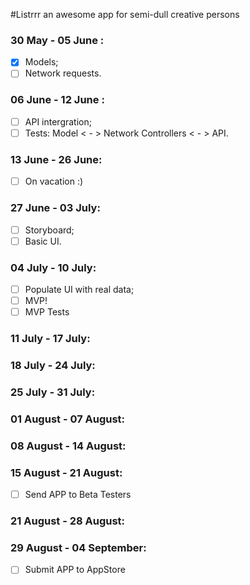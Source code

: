 #Listrrr an awesome app for semi-dull creative persons

### 30 May - 05 June :

- [x] Models;
- [ ] Network requests.

### 06 June - 12 June :

- [ ] API intergration;
- [ ] Tests: Model < - > Network Controllers < - > API.

### 13 June  - 26 June:
- [ ] On vacation :)

### 27 June  - 03 July:

- [ ] Storyboard;
- [ ] Basic UI.

### 04 July  - 10 July:

- [ ] Populate UI with real data;
- [ ] MVP!
- [ ] MVP Tests

### 11 July  - 17 July:
### 18 July  - 24 July:
### 25 July  - 31 July:
### 01 August  - 07 August:
### 08 August  - 14 August:
### 15 August  - 21 August:
- [ ] Send APP to Beta Testers

### 21 August  - 28 August:


### 29 August  - 04 September:
- [ ] Submit APP to AppStore
